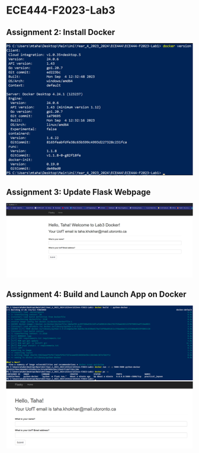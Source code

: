 # ECE444-F2023-Lab3

## Assignment 2: Install Docker
![image](images/q2.png)

## Assignment 3: Update Flask Webpage
![image](images/q3.png)

## Assignment 4: Build and Launch App on Docker
![image](images/q4_1.png)
![image](images/q4_2.png)